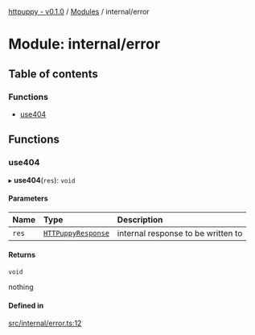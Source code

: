 [httpuppy - v0.1.0](../README.md) / [Modules](../modules.md) / internal/error

# Module: internal/error

## Table of contents

### Functions

- [use404](internal_error.md#use404)

## Functions

### use404

▸ **use404**(`res`): `void`

#### Parameters

| Name | Type | Description |
| :------ | :------ | :------ |
| `res` | [`HTTPuppyResponse`](../interfaces/types_server.HTTPuppyResponse.md) | internal response to be written to |

#### Returns

`void`

nothing

#### Defined in

[src/internal/error.ts:12](https://github.com/abschill/httpuppy/blob/769369d/src/internal/error.ts#L12)

